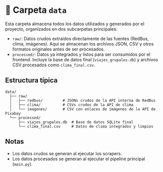 # 📁 Carpeta `data`

Esta carpeta almacena todos los datos utilizados y generados por el proyecto, organizados en dos subcarpetas principales:

- `raw/`: Datos crudos extraídos directamente de las fuentes (RedBus, clima, imágenes). Aquí se almacenan los archivos JSON, CSV y otros formatos originales antes de ser procesados.
- `processed/`: Datos ya integrados y listos para ser consumidos por el frontend. Incluye la base de datos final (`viajes_grupales.db`) y archivos CSV procesados como `clima_final.csv`.

## Estructura típica

```
data/
  ├── raw/
  │   ├── redbus/         # JSONs crudos de la API interna de RedBus
  │   ├── clima/          # CSVs crudos de la API de clima
  │   └── imagenes/       # CSV con enlaces de imágenes de la API de Pixabay
  └── processed/
      ├── viajes_grupales.db  # Base de datos SQLite final
      └── clima_final.csv     # Datos de clima integrados y limpios
```

## Notas

- Los datos crudos se generan al ejecutar los scrapers.
- Los datos procesados se generan al ejecutar el pipeline principal (`main.py`). 